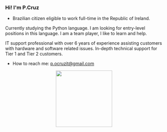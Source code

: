 ### Hi! I'm P.Cruz 

- Brazilian citizen eligible to work full-time in the Republic of Ireland.

Currently studying the Python language. I am looking for entry-level positions in this language.
I am a team player, I like to learn and help.

IT support professional with over 6 years of experience assisting customers with hardware and software related issues. In-depth technical support for Tier 1 and Tier 2 customers.
- How to reach me: p.ocruzit@gmail.com

<div align="center">
  <a href="https://github.com/Pamella30">
  <img height="180em" src="https://github-readme-stats.vercel.app/api?username=pamella30&show_icons=true&theme=dark&include_all_commits=true&count_private=true"/>
</div>


  
